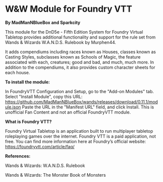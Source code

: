 # W&W Module for Foundry VTT 
**By MadManNBlueBox and Sparkcity**

This module for the DnD5e - Fifth Edition System for Foundry Virtual Tabletop provides additional functionality and support for the rule set from Wands & Wizards W.A.N.D.S. Rulebook by Murphen44.

It adds compendiums including races known as Houses, classes known as Casting Styles, subclasses known as Schools of Magic, the feature associated with each, creatures; good and bad, and much, much more. In addition to the compendiums, it also provides custom character sheets for each house.

**To install the module:**

In FoundryVTT Configuration and Setup, go to the "Add-on Modules" tab. Select "Install Module", copy this URL:
https://github.com/MadManNBlueBox/wands/releases/download/0.11.1/module.json
Paste the URL in the "Manifest URL" field, and click Install.
This is unofficial Fan Content and not an official FoundryVTT module.

**What is Foundry VTT?**

Foundry Virtual Tabletop is an application built to run multiplayer tabletop roleplaying games over the internet. Foundry VTT is a paid application, not free. You can find more information here at Foundry’s official website: 
https://foundryvtt.com/article/faq/

**References:**

Wands & Wizards: W.A.N.D.S. Rulebook

Wands & Wizards: The Monster Book of Monsters

